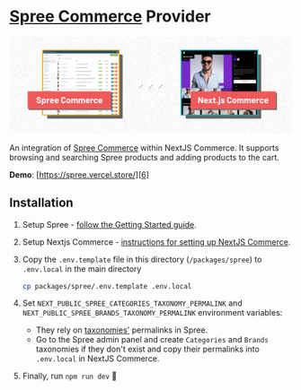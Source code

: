# [Spree Commerce][1] Provider

![Screenshots of Spree Commerce and NextJS Commerce][5]

An integration of [Spree Commerce](https://spreecommerce.org/) within NextJS Commerce. It supports browsing and searching Spree products and adding products to the cart.

**Demo**: [https://spree.vercel.store/][6]

## Installation

1. Setup Spree - [follow the Getting Started guide](https://dev-docs.spreecommerce.org/getting-started/installation).

1. Setup Nextjs Commerce - [instructions for setting up NextJS Commerce][2].

1. Copy the `.env.template` file in this directory (`/packages/spree`) to `.env.local` in the main directory

   ```bash
   cp packages/spree/.env.template .env.local
   ```

1. Set `NEXT_PUBLIC_SPREE_CATEGORIES_TAXONOMY_PERMALINK` and `NEXT_PUBLIC_SPREE_BRANDS_TAXONOMY_PERMALINK` environment variables:

   - They rely on [taxonomies'](https://dev-docs.spreecommerce.org/internals/products#taxons-and-taxonomies) permalinks in Spree.
   - Go to the Spree admin panel and create `Categories` and `Brands` taxonomies if they don't exist and copy their permalinks into `.env.local` in NextJS Commerce.

1. Finally, run `npm run dev` :tada:

[1]: https://spreecommerce.org/
[2]: https://github.com/vercel/commerce
[3]: https://github.com/spree/spree_starter
[4]: https://developer.mozilla.org/en-US/docs/Web/HTTP/CORS
[5]: ./README-assets/screenshots.png
[6]: https://spree.vercel.store/
